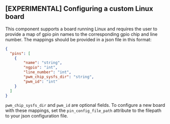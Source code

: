 ## [EXPERIMENTAL] Configuring a custom Linux board
This component supports a board running Linux and requires the user to provide a map of gpio pin names to the corresponding gpio chip and line number. The mappings should be provided in a json file in this format:
```json
{
  "pins": [
    {
        "name": "string",
        "ngpio": "int",
        "line_number": "int",
        "pwm_chip_sysfs_dir": "string",
        "pwm_id": "int"
    }
  ]
}
```

`pwm_chip_sysfs_dir` and `pwm_id` are optional fields.
To configure a new board with these mappings, set the `pin_config_file_path` attribute to the filepath to your json configuration file.